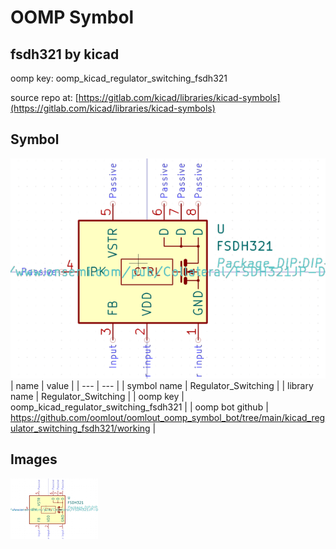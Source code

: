 # OOMP Symbol  
## fsdh321  by kicad  
  
oomp key: oomp_kicad_regulator_switching_fsdh321  
  
source repo at: [https://gitlab.com/kicad/libraries/kicad-symbols](https://gitlab.com/kicad/libraries/kicad-symbols)  
## Symbol  
  
[![working.png](working_600.png)](working.png)  
| name | value | 
| --- | --- | 
| symbol name | Regulator_Switching | 
| library name | Regulator_Switching | 
| oomp key | oomp_kicad_regulator_switching_fsdh321 | 
| oomp bot github | https://github.com/oomlout/oomlout_oomp_symbol_bot/tree/main/kicad_regulator_switching_fsdh321/working | 
## Images  
  
[![working.png](working_140.png)](working.png)  
